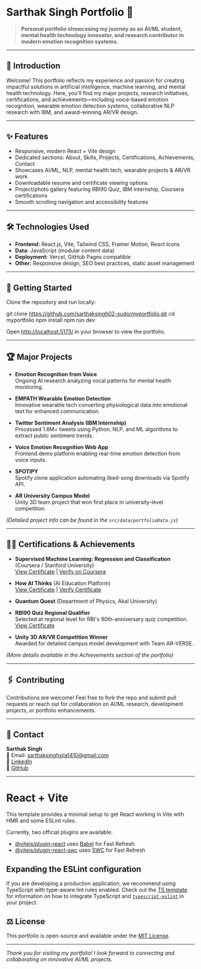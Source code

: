 # Sarthak Singh Portfolio 🚀

> **Personal portfolio showcasing my journey as an AI/ML student, mental health technology innovator, and research contributor in modern emotion recognition systems.**

---

## 📝 Introduction

Welcome! This portfolio reflects my experience and passion for creating impactful solutions in artificial intelligence, machine learning, and mental health technology. Here, you'll find my major projects, research initiatives, certifications, and achievements—including voice-based emotion recognition, wearable emotion detection systems, collaborative NLP research with IBM, and award-winning AR/VR design.

---

## ✨ Features

- Responsive, modern React + Vite design
- Dedicated sections: About, Skills, Projects, Certifications, Achievements, Contact
- Showcases AI/ML, NLP, mental health tech, wearable projects & AR/VR work
- Downloadable resume and certificate viewing options
- Project/photo gallery featuring RBI90 Quiz, IBM internship, Coursera certifications
- Smooth scrolling navigation and accessibility features

---

## 🛠️ Technologies Used

- **Frontend:** React.js, Vite, Tailwind CSS, Framer Motion, React Icons
- **Data:** JavaScript (modular content data)
- **Deployment:** Vercel, GitHub Pages compatible
- **Other:** Responsive design, SEO best practices, static asset management

---

## 🚀 Getting Started

Clone the repository and run locally:

git clone https://github.com/sarthaksingh02-sudo/myportfolio.git
cd myportfolio
npm install
npm run dev


Open [http://localhost:5173/](http://localhost:5173/) in your browser to view the portfolio.

---

## 🏆 Major Projects

- **Emotion Recognition from Voice**  
  Ongoing AI research analyzing vocal patterns for mental health monitoring.
  
- **EMPATH Wearable Emotion Detection**  
  Innovative wearable tech converting physiological data into emotional text for enhanced communication.
  
- **Twitter Sentiment Analysis (IBM Internship)**  
  Processed 1.6M+ tweets using Python, NLP, and ML algorithms to extract public sentiment trends.
  
- **Voice Emotion Recognition Web App**  
  Frontend demo platform enabling real-time emotion detection from voice inputs.
  
- **SPOTIPY**  
  Spotify clone application automating liked-song downloads via Spotify API.
  
- **AR University Campus Model**  
  Unity 3D team project that won first place in university-level competition.

*(Detailed project info can be found in the `src/data/portfolioData.js`)*

---

## 👨‍🎓 Certifications & Achievements

- **Supervised Machine Learning: Regression and Classification** (Coursera / Stanford University)  
  [View Certificate](public/certificates/machine-learning-certificate.pdf) | [Verify on Coursera](https://www.coursera.org/account/accomplishments/verify/)

- **How AI Thinks** (AI Education Platform)  
  [View Certificate](public/certificates/how-ai-thinks-certificate.pdf) | [Verify Certificate](https://verify.ai-education-platform.com/certificate/your-certificate-id)

- **Quantum Quest** (Department of Physics, Akal University)

- **RBI90 Quiz Regional Qualifier**  
  Selected at regional level for RBI's 90th-anniversary quiz competition.  
  [View Certificate](public/certificates/rbi90-quiz-certificate.pdf)

- **Unity 3D AR/VR Competition Winner**  
  Awarded for detailed campus model development with Team AR-VERSE.

*(More details available in the Achievements section of the portfolio)*

---

## 🖇️ Contributing

Contributions are welcome! Feel free to fork the repo and submit pull requests or reach out for collaboration on AI/ML research, development projects, or portfolio enhancements.

---

## 🙋 Contact

**Sarthak Singh**  
📧 Email: sarthaksinghxiia1410@gmail.com  
🔗 [LinkedIn](https://www.linkedin.com/in/sarthak-singh-006758268/)  
🐙 [GitHub](https://github.com/sarthaksingh02-sudo)

---

# React + Vite

This template provides a minimal setup to get React working in Vite with HMR and some ESLint rules.

Currently, two official plugins are available:

- [@vitejs/plugin-react](https://github.com/vitejs/vite-plugin-react/blob/main/packages/plugin-react) uses [Babel](https://babeljs.io/) for Fast Refresh
- [@vitejs/plugin-react-swc](https://github.com/vitejs/vite-plugin-react/blob/main/packages/plugin-react-swc) uses [SWC](https://swc.rs/) for Fast Refresh

## Expanding the ESLint configuration

If you are developing a production application, we recommend using TypeScript with type-aware lint rules enabled. Check out the [TS template](https://github.com/vitejs/vite/tree/main/packages/create-vite/template-react-ts) for information on how to integrate TypeScript and [`typescript-eslint`](https://typescript-eslint.io) in your project.

## ⚖️ License

This portfolio is open-source and available under the [MIT License](LICENSE).

---

*Thank you for visiting my portfolio! I look forward to connecting and collaborating on innovative AI/ML projects.*

